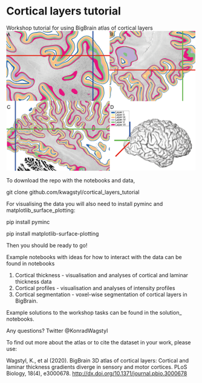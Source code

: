 # Cortical layers tutorial
Workshop tutorial for using BigBrain atlas of cortical layers
<img src="https://github.com/kwagstyl/cortical_layers_tutorial/blob/main/data/Figure1SixLayersFigure_pixels-01.png" width="500" >

To download the repo with the notebooks and data,

git clone github.com/kwagstyl/cortical_layers_tutorial

For visualising the data you will also need to install pyminc and matplotlib_surface_plotting:

pip install pyminc

pip install matplotlib-surface-plotting

Then you should be ready to go!

Example notebooks with ideas for how to interact with the data can be found in notebooks
1. Cortical thickness - visualisation and analyses of cortical and laminar thickness data
2. Cortical profiles - visualisation and analyses of intensity profiles
3. Cortical segmentation - voxel-wise segmentation of cortical layers in BigBrain.

Example solutions to the workshop tasks can be found in the solution_ notebooks.

Any questions?
Twitter @KonradWagstyl

To find out more about the atlas or to cite the dataset in your work, please use:

Wagstyl, K., et al (2020). BigBrain 3D atlas of cortical layers: 
Cortical and laminar thickness gradients diverge in sensory and motor cortices. PLoS Biology, 18(4), e3000678.
http://dx.doi.org/10.1371/journal.pbio.3000678
